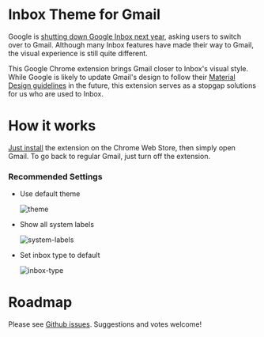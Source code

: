 # Inbox Theme for Gmail
Google is [shutting down Google Inbox next year](https://www.blog.google/products/gmail/inbox-signing-find-your-favorite-features-new-gmail/), asking users to switch over to Gmail. Although many Inbox features have made their way to Gmail, the visual experience is still quite different. 

This Google Chrome extension brings Gmail closer to Inbox's visual style. While Google is likely to update Gmail's design to follow their [Material Design guidelines](https://material.io/) in the future, this extension serves as a stopgap solutions for us who are used to Inbox.

# How it works
[Just install](https://chrome.google.com/webstore/detail/albppgldjlaflgenhggocpigdgdmgpee/) the extension on the Chrome Web Store, then simply open Gmail. To go back to regular Gmail, just turn off the extension.

### Recommended Settings

- Use default theme

    ![theme](https://user-images.githubusercontent.com/579145/54892082-14843300-4eeb-11e9-87e7-3aaf7480d1f0.png)

- Show all system labels

    ![system-labels](https://user-images.githubusercontent.com/579145/54892033-de46b380-4eea-11e9-821c-31ce107acd11.png)

- Set inbox type to default

    ![inbox-type](https://user-images.githubusercontent.com/579145/54892134-4c8b7600-4eeb-11e9-9df7-fe200abc96c8.png)

# Roadmap
Please see [Github issues](https://github.com/kallepersson/inboxtheme/issues). Suggestions and votes welcome!
